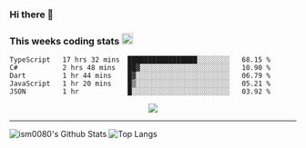 ### Hi there 👋

<!--START_SECTION:giphy-->
<!--END_SECTION:giphy-->

### This weeks coding stats <img src="https://media1.giphy.com/media/LmNwrBhejkK9EFP504/giphy.gif?cid=ecf05e4723nsktnyyj53u162g7cy5rjqfg6gz06kxdg5y55g&rid=giphy.gif" width="20" height="20" />
<!--START_SECTION:waka-->
```text
TypeScript   17 hrs 32 mins  █████████████████░░░░░░░░   68.15 % 
C#           2 hrs 48 mins   ██▓░░░░░░░░░░░░░░░░░░░░░░   10.90 % 
Dart         1 hr 44 mins    █▓░░░░░░░░░░░░░░░░░░░░░░░   06.79 % 
JavaScript   1 hr 20 mins    █▒░░░░░░░░░░░░░░░░░░░░░░░   05.21 % 
JSON         1 hr            █░░░░░░░░░░░░░░░░░░░░░░░░   03.92 % 
```
<!--END_SECTION:waka-->

<!--START_SECTION:comicstrip-->
<p align="center">
 <a href="https://xkcd.com/">
 <img src="https://imgs.xkcd.com/comics/autoresponder.png" />
</a>
</p>
<!--END_SECTION:comicstrip-->

---

![ism0080's Github Stats](https://github-readme-stats.vercel.app/api?username=ism0080&show_icons=true%hide_border=true&hide=issues)
![Top Langs](https://github-readme-stats.vercel.app/api/top-langs/?username=ism0080&layout=compact)

<!--
**ism0080/ism0080** is a ✨ _special_ ✨ repository because its `README.md` (this file) appears on your GitHub profile.

Here are some ideas to get you started:

- 🔭 I’m currently working on ...
- 🌱 I’m currently learning ...
- 👯 I’m looking to collaborate on ...
- 🤔 I’m looking for help with ...
- 💬 Ask me about ...
- 📫 How to reach me: ...
- 😄 Pronouns: ...
- ⚡ Fun fact: ...
-->
